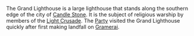 ---
---

The Grand Lighthouse is a large lighthouse that stands along the southern edge of the city of [Candle Stone](Candle%20Stone.md). It is the subject of religious warship by members of the [Light Crusade](../../../../../Groups/Light%20Crusade.md). The [Party](../../../../../People/Party/Party.md) visited the Grand Lighthouse quickly after first making landfall on [Gramerai](../Gramerai.md).
